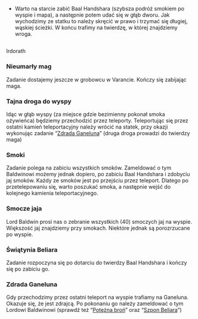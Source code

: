 - Warto na starcie zabić Baal Handshara (szybsza podróż smokiem po wyspie i mapa), a następnie potem udać się w głąb dworu. Jak wychodzimy ze statku to należy skręcić w prawo i trzymać się długiej, wąskiej ścieżki. W końcu trafimy na twierdzę, w której znajdziemy wroga.

##

Irdorath

### Nieumarły mag

Zadanie dostajemy jeszcze w grobowcu w Varancie. Kończy się zabijając maga.

### Tajna droga do wyspy

Idąc w głąb wyspy (za miejsce gdzie bezimienny pokonał smoka ożywieńca) będziemy przechodzić przez teleporty. Teleportując się przez ostatni kamień teleportacyjny należy wrócić na statek, przy okazji wykonując zadanie “[Zdrada Ganeluna](#h.he2zpcs9cfgd)” (druga droga prowadzi do twierdzy maga)

### Smoki

Zadanie polega na zabiciu wszystkich smoków. Zameldować o tym Baldwinowi możemy jednak dopiero, po zabiciu Baal Handshara i zdobyciu jaj smoków. Każdy ze smoków jest po przejściu przez teleport. Dlatego po przetelepowaniu się, warto poszukać smoka, a następnie wejść do kolejnego kamienia teleportacyjnego.

### Smocze jaja

Lord Baldwin prosi nas o zebranie wszystkich (40) smoczych jaj na wyspie. Większość jaj znajdziemy przy smokach. Niektóre jednak są porozrzucane po wyspie.

### Świątynia Beliara

Zadanie rozpoczyna się po dotarciu do twierdzy Baal Handshara i kończy się po zabiciu go.

### Zdrada Ganeluna

Gdy przechodzimy przez ostatni teleport na wyspie trafiamy na Ganeluna. Okazuje się, że jest zdrajcą. Po pokonaniu go należy zameldować o tym Lordowi Baldwinowi (sprawdź też “[Potężna broń](#h.ar9u3aakojr0)” oraz “[Szpon Beliara](#h.mm9kypvacc9q)”)
